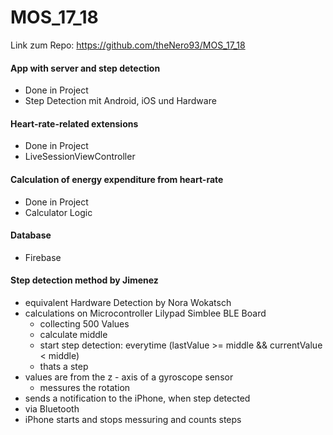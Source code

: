 # MOS_17_18
Link zum Repo: https://github.com/theNero93/MOS_17_18

#### App with server and step detection

- Done in Project
- Step Detection mit Android, iOS und Hardware

#### Heart-rate-related extensions

- Done in Project
- LiveSessionViewController

#### Calculation of energy expenditure from heart-rate

- Done in Project
- Calculator Logic

#### Database

- Firebase

#### Step detection method by Jimenez

- equivalent Hardware Detection by Nora Wokatsch
- calculations on Microcontroller Lilypad Simblee BLE Board
	- collecting 500 Values
	- calculate middle
	- start step detection: everytime (lastValue >= middle && currentValue < middle)
	- thats a step 
- values are from the z - axis of a gyroscope sensor
	- messures the rotation
- sends a notification to the iPhone, when step detected
- via Bluetooth 
- iPhone starts and stops messuring and counts steps

